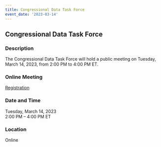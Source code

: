 ```yaml
---
title: Congressional Data Task Force  
event_date: '2023-03-14'
---
```


## Congressional Data Task Force  

### Description  
The Congressional Data Task Force will hold a public meeting on Tuesday, March 14, 2023, from 2:00 PM to 4:00 PM ET. 

### Online Meeting  
[Registration](https://ushr.webex.com/weblink/register/r10370082ab6d3795e3bd3a105f7c717d)  

### Date and Time  
Tuesday, March 14, 2023  
2:00 PM – 4:00 PM ET  

### Location  
Online  


 


